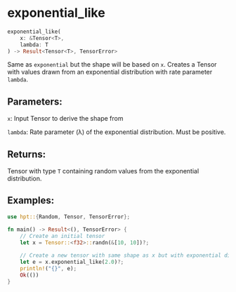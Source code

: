 # exponential_like
```rust
exponential_like(
    x: &Tensor<T>,
    lambda: T
) -> Result<Tensor<T>, TensorError>
```
Same as `exponential` but the shape will be based on `x`. Creates a Tensor with values drawn from an exponential distribution with rate parameter `lambda`.

## Parameters:
`x`: Input Tensor to derive the shape from

`lambda`: Rate parameter (λ) of the exponential distribution. Must be positive.

## Returns:
Tensor with type `T` containing random values from the exponential distribution.

## Examples:
```rust
use hpt::{Random, Tensor, TensorError};

fn main() -> Result<(), TensorError> {
    // Create an initial tensor
    let x = Tensor::<f32>::randn(&[10, 10])?;
    
    // Create a new tensor with same shape as x but with exponential distribution
    let e = x.exponential_like(2.0)?;
    println!("{}", e);
    Ok(())
}
```